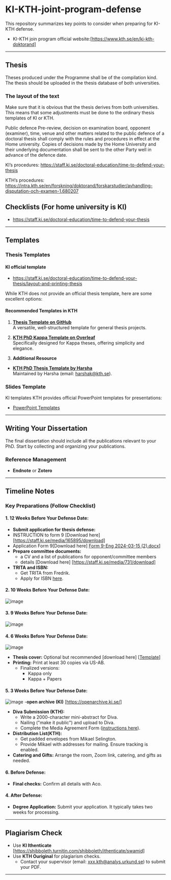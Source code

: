 # KI-KTH-joint-program-defense

This repository summarizes key points to consider when preparing for KI-KTH defense.
- KI-KTH join program official website:[https://www.kth.se/en/ki-kth-doktorand]
---
## Thesis
Theses produced under the Programme shall be of the compilation kind. The thesis should be uploaded in the thesis database of both universities.

### The layout of the text
Make sure that it is obvious that the thesis derives from both universities. This means that some adjustments must be done to the ordinary thesis templates of KI or KTH.

Public defence
Pre-review, decision on examination board, opponent (examiner), time, venue and other matters related to the public defence of a doctoral thesis shall comply with the rules and procedures in effect at the Home university. Copies of decisions made by the Home University and their underlying documentation shall be sent to the other Party well in advance of the defence date.

KI’s procedures: https://staff.ki.se/doctoral-education/time-to-defend-your-thesis

KTH’s procedures: https://intra.kth.se/en/forskning/doktorand/forskarstudier/avhandling-disputation-och-examen-1.680207

## Checklists (For home university is KI)
- https://staff.ki.se/doctoral-education/time-to-defend-your-thesis
---

## Templates

### Thesis Templates
#### KI official template
- https://staff.ki.se/doctoral-education/time-to-defend-your-thesis/layout-and-printing-thesis

While KTH does not provide an official thesis template, here are some excellent options:

#### Recommended Templates in KTH
1. **[Thesis Template on GitHub](https://github.com/marcusklasson/thesis)**  
   A versatile, well-structured template for general thesis projects.

2. **[KTH PhD Kappa Template on Overleaf](https://www.overleaf.com/latex/templates/kth-phd-kappa-template/hycgtrvmxtmn)**  
   Specifically designed for Kappa theses, offering simplicity and elegance.

3. **Additional Resource**
- **[KTH PhD Thesis Template by Harsha](https://github.com/harsha5500/KTH-PhD-Thesis-Template)**  
  Maintained by Harsha (email: [harshak@kth.se](mailto:harshak@kth.se)).

### Slides Template
KI templates
KTH provides official PowerPoint templates for presentations:
- [PowerPoint Templates](https://intra.kth.se/en/administration/kommunikation/mallar-kommunikationsverktyg/mallar/powerpoint/presentationer-i-powerpoint-1.458251)

---

## Writing Your Dissertation

The final dissertation should include all the publications relevant to your PhD. Start by collecting and organizing your publications.

### Reference Management
- **Endnote** or **Zotero**

---

## Timeline Notes

### Key Preparations (Follow Checklist)

#### 1. 12 Weeks Before Your Defense Date:
- **Submit application for thesis defense:**
- INSTRUCTION to form 9 [Download here] [https://staff.ki.se/media/165895/download]
- Application Form 9[Download here] [Form 9-Eng 2024-03-15 (2).docx](https://github.com/user-attachments/files/20573781/Form.9-Eng.2024-03-15.2.docx)]
- **Prepare committee documents:**
  - a CV and a list of publications for opponent/committee members
  - details [Download here] [https://staff.ki.se/media/731/download]
- **TRITA and ISBN:**
  - Get TRITA from Fredrik.
  - Apply for ISBN [here](https://www.kth.se/en/biblioteket/publicera-analysera/vagledning-for-publicering/bestall-isbn-1.854778).
#### 2. 10 Weeks Before Your Defense Date:

![image](https://github.com/user-attachments/assets/7b78c06a-4e2f-406e-aafa-e5fa6ef83cec)

#### 3. 9 Weeks Before Your Defense Date:
![image](https://github.com/user-attachments/assets/1ba7701b-dff9-4b2f-8e08-1f316484303f)

#### 4. 6 Weeks Before Your Defense Date:
![image](https://github.com/user-attachments/assets/79ace349-a866-4982-a00b-c71c3d542f9e)
- **Thesis cover:** Optional but recommended [download here] [[Template](https://www.kth.se/polopoly_fs/1.1401089.1745911678!/Thesis%20Cover%20and%20Title%20Sheet.pdf.)]
- **Printing:** Print at least 30 copies via US-AB.
  - Finalized versions:
    - Kappa only
    - Kappa + Papers
  
#### 5. 3 Weeks Before Your Defense Date:
![image](https://github.com/user-attachments/assets/5f20e8c1-5cc9-43ec-be0d-83127051283e)
-**open archive (KI)**
[https://openarchive.ki.se/]

- **Diva Submission (KTH):**  
  - Write a 2000-character mini-abstract for Diva.
  - Nailing ("make it public") and upload to Diva.
  - Complete the Media Agreement Form ([instructions here](https://www.kth.se/en/biblioteket/publicera-analysera/hantera-publikationer/spikningen-steg-for-steg-1.854783)).
- **Distribution List(KTH):**  
  - Get padded envelopes from Mikael Selington.
  - Provide Mikael with addresses for mailing. Ensure tracking is enabled.
- **Catering and Gifts:** Arrange the room, Zoom link, catering, and gifts as needed.

#### 6. Before Defense:
- **Final checks:** Confirm all details with Aco.

#### 4. After Defense:
- **Degree Application:** Submit your application. It typically takes two weeks for processing.

---

## Plagiarism Check
- Use **KI Ithenticate** [https://shibboleth.turnitin.com/shibboleth/ithenticate/swamid]
- Use **KTH Ouriginal** for plagiarism checks.  
  - Contact your supervisor (email: [xxx.kth@analys.urkund.se](mailto:xxx.kth@analys.urkund.se)) to submit your PDF.

---
